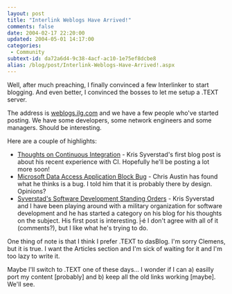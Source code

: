 ```yaml
---
layout: post
title: "Interlink Weblogs Have Arrived!"
comments: false
date: 2004-02-17 22:20:00
updated: 2004-05-01 14:17:00
categories:
 - Community
subtext-id: da72a6d4-9c38-4acf-ac10-1e75ef8dcbe8
alias: /blog/post/Interlink-Weblogs-Have-Arrived!.aspx
---
```



Well, after much preaching, I finally convinced a few Interlinker to start blogging. And even better, I convinced the bosses to let me setup a .TEXT server.

The address is [weblogs.ilg.com](http://weblogs.ilg.com/) and we have a few people who've started posting. We have some developers, some network engineers and some managers. Should be interesting.

Here are a couple of highlights:

  * [Thoughts on Continuous Integration](http://weblogs.ilg.com/KSyverstad/archive/2004/02/15/148.aspx) - Kris Syverstad's first blog post is about his recent experience with CI. Hopefully he'll be posting a lot more soon!
  * [Microsoft Data Access Application Block Bug](http://weblogs.ilg.com/caustin/archive/2004/02/16/150.aspx) - Chris Austin has found what he thinks is a bug. I told him that it is probably there by design. Opinions?
  * [Syverstad's Software Development Standing Orders](http://weblogs.ilg.com/KSyverstad/archive/2004/02/17/167.aspx) - Kris Syverstad and I have been playing around with a military organization for software development and he has started a category on his blog for his thoughts on the subject. His first post is interesting.├é I don't agree with all of it (comments?), but I like what he's trying to do.

One thing of note is that I think I prefer .TEXT to dasBlog. I'm sorry Clemens, but it is true. I want the Articles section and I'm sick of waiting for it and I'm too lazy to write it.

Maybe I'll switch to .TEXT one of these days... I wonder if I can a) easilly port my content [probably] and b) keep all the old links working [maybe]. We'll see.
